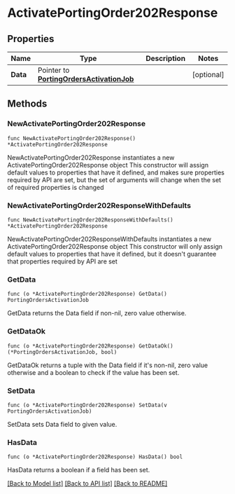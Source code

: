 # ActivatePortingOrder202Response

## Properties

Name | Type | Description | Notes
------------ | ------------- | ------------- | -------------
**Data** | Pointer to [**PortingOrdersActivationJob**](PortingOrdersActivationJob.md) |  | [optional] 

## Methods

### NewActivatePortingOrder202Response

`func NewActivatePortingOrder202Response() *ActivatePortingOrder202Response`

NewActivatePortingOrder202Response instantiates a new ActivatePortingOrder202Response object
This constructor will assign default values to properties that have it defined,
and makes sure properties required by API are set, but the set of arguments
will change when the set of required properties is changed

### NewActivatePortingOrder202ResponseWithDefaults

`func NewActivatePortingOrder202ResponseWithDefaults() *ActivatePortingOrder202Response`

NewActivatePortingOrder202ResponseWithDefaults instantiates a new ActivatePortingOrder202Response object
This constructor will only assign default values to properties that have it defined,
but it doesn't guarantee that properties required by API are set

### GetData

`func (o *ActivatePortingOrder202Response) GetData() PortingOrdersActivationJob`

GetData returns the Data field if non-nil, zero value otherwise.

### GetDataOk

`func (o *ActivatePortingOrder202Response) GetDataOk() (*PortingOrdersActivationJob, bool)`

GetDataOk returns a tuple with the Data field if it's non-nil, zero value otherwise
and a boolean to check if the value has been set.

### SetData

`func (o *ActivatePortingOrder202Response) SetData(v PortingOrdersActivationJob)`

SetData sets Data field to given value.

### HasData

`func (o *ActivatePortingOrder202Response) HasData() bool`

HasData returns a boolean if a field has been set.


[[Back to Model list]](../README.md#documentation-for-models) [[Back to API list]](../README.md#documentation-for-api-endpoints) [[Back to README]](../README.md)


